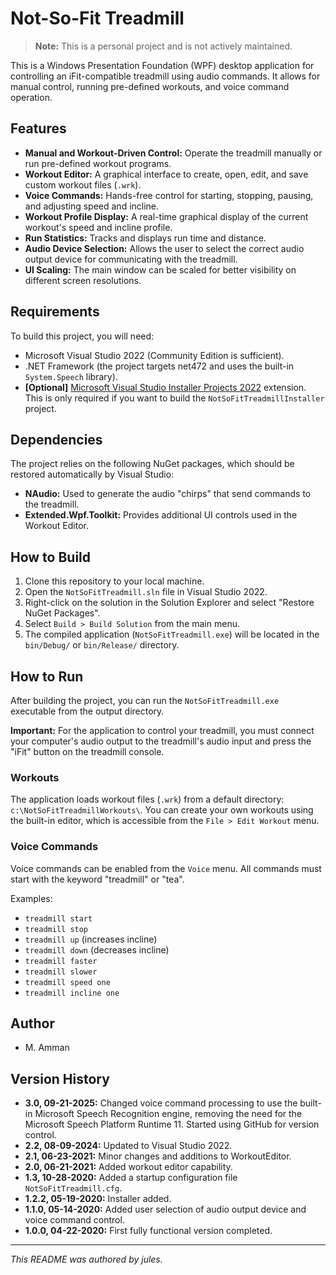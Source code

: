 # Not-So-Fit Treadmill

> **Note:** This is a personal project and is not actively maintained.

This is a Windows Presentation Foundation (WPF) desktop application for controlling an iFit-compatible treadmill using audio commands. It allows for manual control, running pre-defined workouts, and voice command operation.

## Features

*   **Manual and Workout-Driven Control:** Operate the treadmill manually or run pre-defined workout programs.
*   **Workout Editor:** A graphical interface to create, open, edit, and save custom workout files (`.wrk`).
*   **Voice Commands:** Hands-free control for starting, stopping, pausing, and adjusting speed and incline.
*   **Workout Profile Display:** A real-time graphical display of the current workout's speed and incline profile.
*   **Run Statistics:** Tracks and displays run time and distance.
*   **Audio Device Selection:** Allows the user to select the correct audio output device for communicating with the treadmill.
*   **UI Scaling:** The main window can be scaled for better visibility on different screen resolutions.

## Requirements

To build this project, you will need:
*   Microsoft Visual Studio 2022 (Community Edition is sufficient).
*   .NET Framework (the project targets net472 and uses the built-in `System.Speech` library).
*   **[Optional]** [Microsoft Visual Studio Installer Projects 2022](https://marketplace.visualstudio.com/items?itemName=VisualStudioClient.MicrosoftVisualStudio2022InstallerProjects) extension. This is only required if you want to build the `NotSoFitTreadmillInstaller` project.

## Dependencies

The project relies on the following NuGet packages, which should be restored automatically by Visual Studio:

*   **NAudio:** Used to generate the audio "chirps" that send commands to the treadmill.
*   **Extended.Wpf.Toolkit:** Provides additional UI controls used in the Workout Editor.

## How to Build

1.  Clone this repository to your local machine.
2.  Open the `NotSoFitTreadmill.sln` file in Visual Studio 2022.
3.  Right-click on the solution in the Solution Explorer and select "Restore NuGet Packages".
4.  Select `Build > Build Solution` from the main menu.
5.  The compiled application (`NotSoFitTreadmill.exe`) will be located in the `bin/Debug/` or `bin/Release/` directory.

## How to Run

After building the project, you can run the `NotSoFitTreadmill.exe` executable from the output directory.

**Important:** For the application to control your treadmill, you must connect your computer's audio output to the treadmill's audio input and press the "iFit" button on the treadmill console.

### Workouts

The application loads workout files (`.wrk`) from a default directory: `c:\NotSoFitTreadmillWorkouts\`. You can create your own workouts using the built-in editor, which is accessible from the `File > Edit Workout` menu.

### Voice Commands

Voice commands can be enabled from the `Voice` menu. All commands must start with the keyword "treadmill" or "tea".

Examples:
*   `treadmill start`
*   `treadmill stop`
*   `treadmill up` (increases incline)
*   `treadmill down` (decreases incline)
*   `treadmill faster`
*   `treadmill slower`
*   `treadmill speed one`
*   `treadmill incline one`

## Author

*   M. Amman

## Version History

*   **3.0, 09-21-2025:** Changed voice command processing to use the built-in Microsoft Speech Recognition engine, removing the need for the Microsoft Speech Platform Runtime 11. Started using GitHub for version control.
*   **2.2, 08-09-2024:** Updated to Visual Studio 2022.
*   **2.1, 06-23-2021:** Minor changes and additions to WorkoutEditor.
*   **2.0, 06-21-2021:** Added workout editor capability.
*   **1.3, 10-28-2020:** Added a startup configuration file `NotSoFitTreadmill.cfg`.
*   **1.2.2, 05-19-2020:** Installer added.
*   **1.1.0, 05-14-2020:** Added user selection of audio output device and voice command control.
*   **1.0.0, 04-22-2020:** First fully functional version completed.

---
*This README was authored by jules.*
